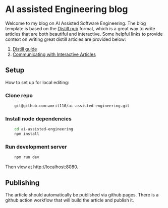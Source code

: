 AI assisted Engineering blog
============================

Welcome to my blog on AI Assisted Software Engineering. The blog template is based on the
[Distill.pub](https://distill.pub) format, which is a great way to write articles
that are both beautiful and interactive. Some helpful links to provide context on
writing great distill articles are provided below:

1. [Distill guide](https://distill.pub/guide/)
2. [Communicating with Interactive Articles](https://distill.pub/2020/communicating-with-interactive-articles/)

## Setup

How to set up for local editing:

### Clone repo

```bash
    git@github.com:amrit110/ai-assisted-engineering.git
```

### Install node dependencies

```bash
    cd ai-assisted-engineering
    npm install
```

### Run development server

```bash
    npm run dev
```

Then view at http://localhost:8080.


## Publishing

The article should automatically be published via github pages. There is a github action
workflow that will build the article and publish it.

